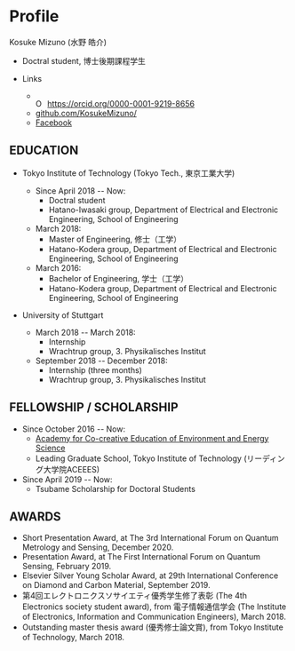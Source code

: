 # Profile

Kosuke Mizuno (水野 皓介)
- Doctral student, 博士後期課程学生

- Links
  - <div itemscope itemtype="https://schema.org/Person"><a itemprop="sameAs" content="https://orcid.org/0000-0001-9219-8656" href="https://orcid.org/0000-0001-9219-8656" target="orcid.widget" rel="me noopener noreferrer" style="vertical-align:top;"><img src="https://orcid.org/sites/default/files/images/orcid_16x16.png" style="width:1em;margin-right:.5em;" alt="ORCID iD icon">https://orcid.org/0000-0001-9219-8656</a></div>
  - [github.com/KosukeMizuno/](https://github.com/KosukeMizuno/)
  - [Facebook](https://www.facebook.com/dotmapu)


## EDUCATION

- Tokyo Institute of Technology (Tokyo Tech., 東京工業大学)
  - Since April 2018 -- Now:
    - Doctral student
    - Hatano-Iwasaki group, Department of Electrical and Electronic Engineering, School of Engineering
  - March 2018:
    - Master of Engineering, 修士（工学）
    - Hatano-Kodera group, Department of Electrical and Electronic Engineering, School of Engineering
  - March 2016:
    - Bachelor of Engineering, 学士（工学）
    - Hatano-Kodera group, Department of Electrical and Electronic Engineering, School of Engineering

- University of Stuttgart
  - March 2018 -- March 2018:
    - Internship
    - Wrachtrup group, 3. Physikalisches Institut
  - September 2018 -- December 2018:
    - Internship (three months)
    - Wrachtrup group, 3. Physikalisches Institut


## FELLOWSHIP / SCHOLARSHIP

- Since October 2016 -- Now:
  - [Academy for Co-creative Education of Environment and Energy Science](http://www.eae.titech.ac.jp/ACEEES/index-e.html)
  - Leading Graduate School, Tokyo Institute of Technology (リーディング大学院ACEEES)
- Since April 2019 -- Now:
  - Tsubame Scholarship for Doctoral Students


## AWARDS

- Short Presentation Award, at The 3rd International Forum on Quantum Metrology and Sensing, December 2020.
- Presentation Award, at The First International Forum on Quantum Sensing, February 2019.
- Elsevier Silver Young Scholar Award, at 29th International Conference on Diamond and Carbon Material, September 2019.
- 第4回エレクトロニクスソサイエティ優秀学生修了表彰 (The 4th Electronics society student award), from 電子情報通信学会 (The Institute of Electronics, Information and Communication Engineers), March 2018.
- Outstanding master thesis award (優秀修士論文賞), from Tokyo Institute of Technology, March 2018.



